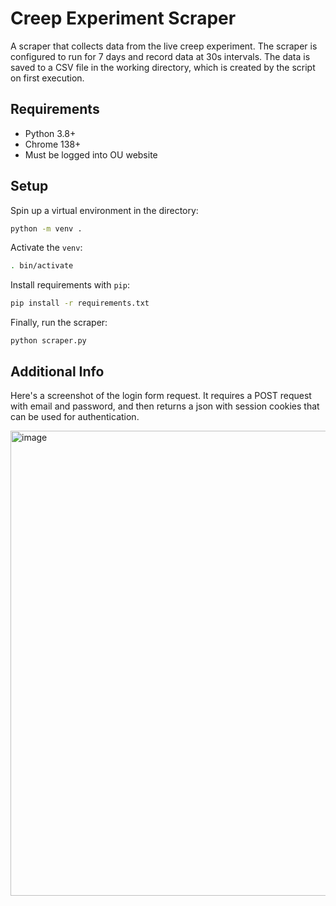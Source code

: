# Creep Experiment Scraper
A scraper that collects data from the live creep experiment. The scraper is configured to run for 7 days and record data at 30s intervals. The data is saved to a CSV file in the working directory, which is created by the script on first execution.
## Requirements
- Python 3.8+
- Chrome 138+
- Must be logged into OU website
## Setup
Spin up a virtual environment in the directory:
```bash
python -m venv .
```

Activate the `venv`:
```bash
. bin/activate
```

Install requirements with `pip`:
```bash
pip install -r requirements.txt
```

Finally, run the scraper:
```
python scraper.py
```

## Additional Info
Here's a screenshot of the login form request. It requires a POST request with email and password, and then returns a json with session cookies that can be used for authentication.

<img width="1012" height="744" alt="image" src="https://github.com/user-attachments/assets/1ac4ccf7-d379-4235-905b-f96c0ed56e44" />
